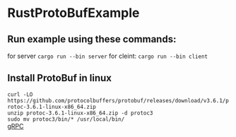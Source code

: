 # RustProtoBufExample
## Run example using these commands: 
for server ```cargo run --bin server``` 
for cleint: ```cargo run --bin client```

## Install ProtoBuf in linux 
```curl -LO https://github.com/protocolbuffers/protobuf/releases/download/v3.6.1/protoc-3.6.1-linux-x86_64.zip```  
```unzip protoc-3.6.1-linux-x86_64.zip -d protoc3```  
```sudo mv protoc3/bin/* /usr/local/bin/```  
[gRPC](https://grpc.io/docs/guides/)
